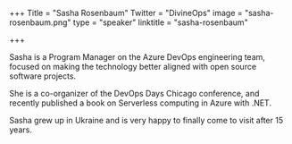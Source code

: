 +++
Title = "Sasha Rosenbaum"
Twitter = "DivineOps"
image = "sasha-rosenbaum.png"
type = "speaker"
linktitle = "sasha-rosenbaum"

+++

Sasha is a Program Manager on the Azure DevOps engineering team, focused on making the technology better aligned with open source software projects.

She is a co-organizer of the DevOps Days Chicago conference, and recently published a book on Serverless computing in Azure with .NET.

Sasha grew up in Ukraine and is very happy to finally come to visit after 15 years.
